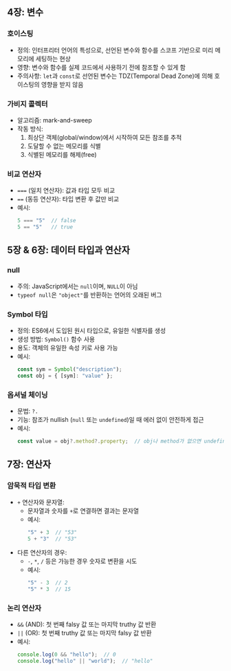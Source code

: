 ## 4장: 변수

### 호이스팅
- 정의: 인터프리터 언어의 특성으로, 선언된 변수와 함수를 스코프 기반으로 미리 메모리에 세팅하는 현상
- 영향: 변수와 함수를 실제 코드에서 사용하기 전에 참조할 수 있게 함
- 주의사항: `let`과 `const`로 선언된 변수는 TDZ(Temporal Dead Zone)에 의해 호이스팅의 영향을 받지 않음

### 가비지 콜렉터
- 알고리즘: mark-and-sweep
- 작동 방식: 
  1. 최상단 객체(global/window)에서 시작하여 모든 참조를 추적
  2. 도달할 수 없는 메모리를 식별
  3. 식별된 메모리를 해제(free)

### 비교 연산자
- `===` (일치 연산자): 값과 타입 모두 비교
- `==` (동등 연산자): 타입 변환 후 값만 비교
- 예시:
  ```javascript
  5 === "5"  // false
  5 == "5"   // true
  ```

## 5장 & 6장: 데이터 타입과 연산자

### null
- 주의: JavaScript에서는 `null`이며, `NULL`이 아님
- `typeof null`은 `"object"`를 반환하는 언어의 오래된 버그

### Symbol 타입
- 정의: ES6에서 도입된 원시 타입으로, 유일한 식별자를 생성
- 생성 방법: `Symbol()` 함수 사용
- 용도: 객체의 유일한 속성 키로 사용 가능
- 예시:
  ```javascript
  const sym = Symbol("description");
  const obj = { [sym]: "value" };
  ```

### 옵셔널 체이닝
- 문법: `?.`
- 기능: 참조가 nullish (`null` 또는 `undefined`)일 때 에러 없이 안전하게 접근
- 예시: 
  ```javascript
  const value = obj?.method?.property;  // obj나 method가 없으면 undefined 반환
  ```

## 7장: 연산자

### 암묵적 타입 변환
- `+` 연산자와 문자열:
  - 문자열과 숫자를 `+`로 연결하면 결과는 문자열
  - 예시:
    ```javascript
    "5" + 3  // "53"
    5 + "3"  // "53"
    ```
- 다른 연산자의 경우:
  - `-`, `*`, `/` 등은 가능한 경우 숫자로 변환을 시도
  - 예시:
    ```javascript
    "5" - 3  // 2
    "5" * 3  // 15
    ```

### 논리 연산자
- `&&` (AND): 첫 번째 falsy 값 또는 마지막 truthy 값 반환
- `||` (OR): 첫 번째 truthy 값 또는 마지막 falsy 값 반환
- 예시:
  ```javascript
  console.log(0 && "hello");  // 0
  console.log("hello" || "world");  // "hello"
  ```

